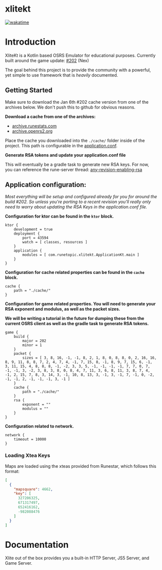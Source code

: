 # xlitekt

[![wakatime](https://wakatime.com/badge/user/00b793fe-9bcc-4e7a-88c2-7c1879c548ce/project/392eeeea-4500-4c18-904b-2c0d662dfb81.svg)](https://wakatime.com/badge/user/00b793fe-9bcc-4e7a-88c2-7c1879c548ce/project/392eeeea-4500-4c18-904b-2c0d662dfb81)

# Introduction

XliteKt is a Kotlin based OSRS Emulator for educational purposes. Currently built around the game
update: [#202](https://oldschool.runescape.wiki/w/5_January) (Nex)

The goal behind this project is to provide the community with a powerful, yet simple to use framework that is _heavily_
documented.

## Getting Started

Make sure to download the Jan 6th #202 cache version from one of the archives below. We don't push this to github for
obvious reasons.

**Download a cache from one of the archives:**

- [archive.runestats.com](https://archive.runestats.com/osrs/)
- [archive.openrs2.org](https://archive.openrs2.org/)

Place the cache you downloaded into the ``./cache/`` folder inside of the project. This path is configurable in
the [application.conf](/src/main/resources/application.conf).

**Generate RSA tokens and update your application.conf file**

This will eventually be a gradle task to generate new RSA keys. For now, you can reference the rune-server thread: [any-revision-enabling-rsa](https://www.rune-server.ee/runescape-development/rs2-server/tutorials/305532-any-revision-enabling-rsa.html)

## Application configuration:

_Most everything will be setup and configured already for you for around the build #202. So unless you're porting to a recent revision you'll really only need to worry about updating the RSA Keys in the application.conf file._


**Configuration for ktor can be found in the ```ktor``` block.**
```shell
ktor {
    development = true
    deployment {
        port = 43594
        watch = [ classes, resources ]
    }
    application {
        modules = [ com.runetopic.xlitekt.ApplicationKt.main ]
    }
}
```

**Configuration for cache related properties can be found in the ```cache``` block.**
```shell
cache {
    path = "./cache/"
}
```
**Configuration for game related properties. You will need to generate your RSA exponent and modulus, as well as the packet sizes.**

**We will be writing a tutorial in the future for dumping these from the current OSRS client as well as the gradle task to generate RSA tokens.**
```shell
game {
    build {
        major = 202
        minor = 1
    }
    packet {
        sizes = [ 3, 8, 16, -1, -1, 8, 2, 1, 8, 0, 8, 8, 0, 2, 16, 16, 8, 9, 11, 8, 8, 7, 2, 4, 7, 4, -1, 7, 15, 8, -1, 8, 9, 7, 15, 6, -1, 3, 11, 15, 4, 8, 8, 8, -1, -2, 3, 3, 5, -1, -1, -1, -1, 7, 7, 0, 7, -1, -1, 3, -2, 3, 8, 3, 8, 0, 8, 4, 7, 11, 3, 6, 8, 11, 3, 8, 7, 4, -1, 2, 15, 7, 8, 3, 14, 3, -1, 10, 8, 13, 3, -1, 3, -1, 7, -1, 0, -2, -1, -1, 2, -1, -1, -1, 3, -1 ]
    }
    cache {
        path = "./cache/"
    }
    rsa {
        exponent = ""
        modulus = ""
    }
}
```

**Configuration related to network.**
```shell
network {
    timeout = 10000
}
```

### Loading Xtea Keys
Maps are loaded using the xteas provided from Runestar, which follows this format:

```json
[
  {
    "mapsquare": 4662,
    "key": [
      327206325,
      671317497,
      652416162,
      -982088476
    ]
  }
]
```


# Documentation

Xlite out of the box provides you a built-in HTTP Server, JS5 Server, and Game Server.


